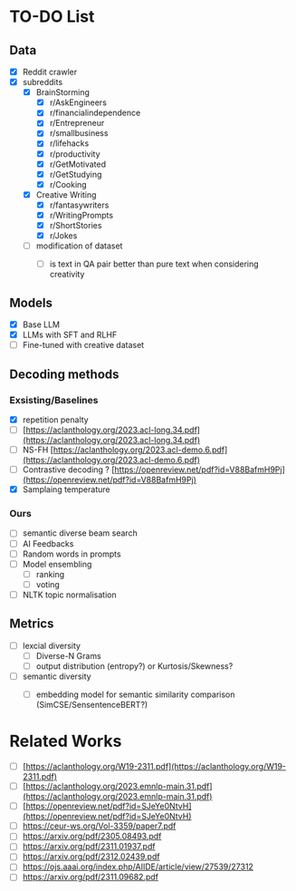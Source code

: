 # TO-DO List

## Data

- [x] Reddit crawler
- [x] subreddits
  - [x] BrainStorming
    - [x] r/AskEngineers
    - [x] r/financialindependence
    - [x] r/Entrepreneur
    - [x] r/smallbusiness
    - [x] r/lifehacks
    - [x] r/productivity
    - [x] r/GetMotivated
    - [x] r/GetStudying
    - [x] r/Cooking
  - [x] Creative Writing
    - [x] r/fantasywriters
    - [x] r/WritingPrompts
    - [x] r/ShortStories
    - [x] r/Jokes

  - [ ] modification of dataset
    - [ ] is text in QA pair better than pure text when considering creativity
    

## Models

- [x] Base LLM
- [x] LLMs with SFT and RLHF 
- [ ] Fine-tuned with creative dataset

## Decoding methods

### Exsisting/Baselines

- [x] repetition penalty
- [ ] [https://aclanthology.org/2023.acl-long.34.pdf](https://aclanthology.org/2023.acl-long.34.pdf)
- [ ] NS-FH [https://aclanthology.org/2023.acl-demo.6.pdf](https://aclanthology.org/2023.acl-demo.6.pdf)
- [ ] Contrastive decoding ? [https://openreview.net/pdf?id=V88BafmH9Pj](https://openreview.net/pdf?id=V88BafmH9Pj)
- [x] Samplaing temperature

### Ours

- [ ] semantic diverse beam search
- [ ] AI Feedbacks
- [ ] Random words in prompts
- [ ] Model ensembling
  - [ ] ranking
  - [ ] voting
- [ ] NLTK topic normalisation

## Metrics

- [ ] lexcial diversity
  - [ ] Diverse-N Grams
  - [ ] output distribution (entropy?) or Kurtosis/Skewness?
- [ ] semantic diversity
  - [ ] embedding model for semantic similarity comparison (SimCSE/SensentenceBERT?)


# Related Works

- [ ] [https://aclanthology.org/W19-2311.pdf](https://aclanthology.org/W19-2311.pdf)
- [ ] [https://aclanthology.org/2023.emnlp-main.31.pdf](https://aclanthology.org/2023.emnlp-main.31.pdf)
- [ ] [https://openreview.net/pdf?id=SJeYe0NtvH](https://openreview.net/pdf?id=SJeYe0NtvH)
- [ ] https://ceur-ws.org/Vol-3359/paper7.pdf
- [ ] https://arxiv.org/pdf/2305.08493.pdf
- [ ] https://arxiv.org/pdf/2311.01937.pdf
- [ ] https://arxiv.org/pdf/2312.02439.pdf
- [ ] https://ojs.aaai.org/index.php/AIIDE/article/view/27539/27312
- [ ] https://arxiv.org/pdf/2311.09682.pdf